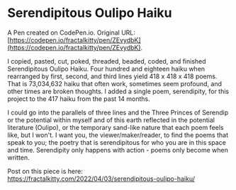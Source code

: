 # Serendipitous Oulipo Haiku

A Pen created on CodePen.io. Original URL: [https://codepen.io/fractalkitty/pen/ZEvydbK](https://codepen.io/fractalkitty/pen/ZEvydbK).

I copied, pasted, cut, poked, threaded, beaded, coded, and finished Serendipitous Oulipo Haiku. Four hundred and eighteen haiku when rearranged by first, second, and third lines yield 418 x 418 x 418 poems. That is 73,034,632 haiku that often work, sometimes seem profound, and other times are broken thoughts. I added a single poem, serendipity, for this project to the 417 haiku from the past 14 months.  

I could go into the parallels of three lines and the Three Princes of Serendip or the potential within myself and of this earth reflected in the potential literature (Oulipo), or the temporary sand-like nature that each poem feels like, but I won't. I want you, the viewer/maker/reader, to find the poems that speak to you; the poetry that is serendipitous for who you are in this space and time. Serendipity only happens with action - poems only become when written.

Post on this piece is here: https://fractalkitty.com/2022/04/03/serendipitous-oulipo-haiku/